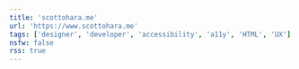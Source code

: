 ```yaml
---
title: 'scottohara.me'
url: 'https://www.scottohara.me'
tags: ['designer', 'developer', 'accessibility', 'a11y', 'HTML', 'UX']
nsfw: false
rss: true
---
```

